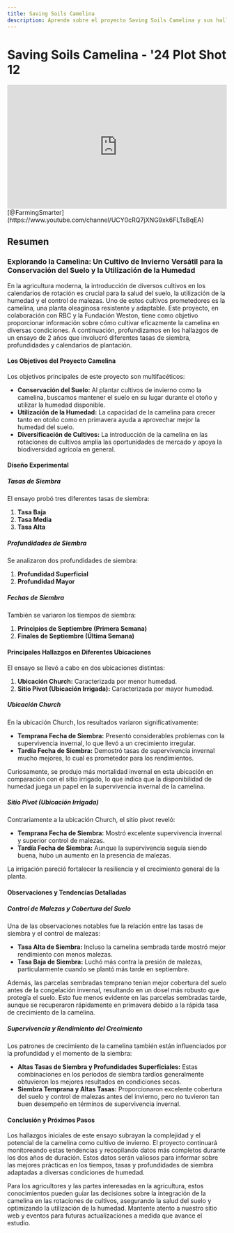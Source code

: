 ```yaml
---
title: Saving Soils Camelina
description: Aprende sobre el proyecto Saving Soils Camelina y sus hallazgos sobre el cultivo de camelina en diversas condiciones.
---
```

# Saving Soils Camelina - '24 Plot Shot 12

<div style="position: relative; width: 100%; padding-bottom: 56.25%; height: 0; overflow: hidden;">
    <iframe src="https://www.youtube.com/embed/n-MpoY7XhgY?si=W5KTwrv62yV-ix1u" title="YouTube video player" frameborder="0" allow="accelerometer; autoplay; clipboard-write; encrypted-media; gyroscope; picture-in-picture; web-share" referrerpolicy="strict-origin-when-cross-origin" allowfullscreen style="position: absolute; top: 0; left: 0; width: 100%; height: 100%; border: 0; object-fit: cover;"></iframe>
</div>
[@FarmingSmarter](https://www.youtube.com/channel/UCY0cRQ7jXNG9xk6FLTsBqEA)

## Resumen

### Explorando la Camelina: Un Cultivo de Invierno Versátil para la Conservación del Suelo y la Utilización de la Humedad

En la agricultura moderna, la introducción de diversos cultivos en los calendarios de rotación es crucial para la salud del suelo, la utilización de la humedad y el control de malezas. Uno de estos cultivos prometedores es la camelina, una planta oleaginosa resistente y adaptable. Este proyecto, en colaboración con RBC y la Fundación Weston, tiene como objetivo proporcionar información sobre cómo cultivar eficazmente la camelina en diversas condiciones. A continuación, profundizamos en los hallazgos de un ensayo de 2 años que involucró diferentes tasas de siembra, profundidades y calendarios de plantación.

#### Los Objetivos del Proyecto Camelina

Los objetivos principales de este proyecto son multifacéticos:

- **Conservación del Suelo:** Al plantar cultivos de invierno como la camelina, buscamos mantener el suelo en su lugar durante el otoño y utilizar la humedad disponible.
- **Utilización de la Humedad:** La capacidad de la camelina para crecer tanto en otoño como en primavera ayuda a aprovechar mejor la humedad del suelo.
- **Diversificación de Cultivos:** La introducción de la camelina en las rotaciones de cultivos amplía las oportunidades de mercado y apoya la biodiversidad agrícola en general.

#### Diseño Experimental

##### Tasas de Siembra

El ensayo probó tres diferentes tasas de siembra:

1. **Tasa Baja**
2. **Tasa Media**
3. **Tasa Alta**

##### Profundidades de Siembra

Se analizaron dos profundidades de siembra:

1. **Profundidad Superficial**
2. **Profundidad Mayor**

##### Fechas de Siembra

También se variaron los tiempos de siembra:

1. **Principios de Septiembre (Primera Semana)**
2. **Finales de Septiembre (Última Semana)**

#### Principales Hallazgos en Diferentes Ubicaciones

El ensayo se llevó a cabo en dos ubicaciones distintas:

1. **Ubicación Church:** Caracterizada por menor humedad.
2. **Sitio Pivot (Ubicación Irrigada):** Caracterizada por mayor humedad.

##### Ubicación Church

En la ubicación Church, los resultados variaron significativamente:

- **Temprana Fecha de Siembra:** Presentó considerables problemas con la supervivencia invernal, lo que llevó a un crecimiento irregular.
- **Tardía Fecha de Siembra:** Demostró tasas de supervivencia invernal mucho mejores, lo cual es prometedor para los rendimientos.

Curiosamente, se produjo más mortalidad invernal en esta ubicación en comparación con el sitio irrigado, lo que indica que la disponibilidad de humedad juega un papel en la supervivencia invernal de la camelina.

##### Sitio Pivot (Ubicación Irrigada)

Contrariamente a la ubicación Church, el sitio pivot reveló:

- **Temprana Fecha de Siembra:** Mostró excelente supervivencia invernal y superior control de malezas.
- **Tardía Fecha de Siembra:** Aunque la supervivencia seguía siendo buena, hubo un aumento en la presencia de malezas.

La irrigación pareció fortalecer la resiliencia y el crecimiento general de la planta.

#### Observaciones y Tendencias Detalladas

##### Control de Malezas y Cobertura del Suelo

Una de las observaciones notables fue la relación entre las tasas de siembra y el control de malezas:

- **Tasa Alta de Siembra:** Incluso la camelina sembrada tarde mostró mejor rendimiento con menos malezas.
- **Tasa Baja de Siembra:** Luchó más contra la presión de malezas, particularmente cuando se plantó más tarde en septiembre.

Además, las parcelas sembradas temprano tenían mejor cobertura del suelo antes de la congelación invernal, resultando en un dosel más robusto que protegía el suelo. Esto fue menos evidente en las parcelas sembradas tarde, aunque se recuperaron rápidamente en primavera debido a la rápida tasa de crecimiento de la camelina.

##### Supervivencia y Rendimiento del Crecimiento

Los patrones de crecimiento de la camelina también están influenciados por la profundidad y el momento de la siembra:

- **Altas Tasas de Siembra y Profundidades Superficiales:** Estas combinaciones en los períodos de siembra tardíos generalmente obtuvieron los mejores resultados en condiciones secas.
- **Siembra Temprana y Altas Tasas:** Proporcionaron excelente cobertura del suelo y control de malezas antes del invierno, pero no tuvieron tan buen desempeño en términos de supervivencia invernal.

#### Conclusión y Próximos Pasos

Los hallazgos iniciales de este ensayo subrayan la complejidad y el potencial de la camelina como cultivo de invierno. El proyecto continuará monitoreando estas tendencias y recopilando datos más completos durante los dos años de duración. Estos datos serán valiosos para informar sobre las mejores prácticas en los tiempos, tasas y profundidades de siembra adaptadas a diversas condiciones de humedad.

Para los agricultores y las partes interesadas en la agricultura, estos conocimientos pueden guiar las decisiones sobre la integración de la camelina en las rotaciones de cultivos, asegurando la salud del suelo y optimizando la utilización de la humedad. Mantente atento a nuestro sitio web y eventos para futuras actualizaciones a medida que avance el estudio.